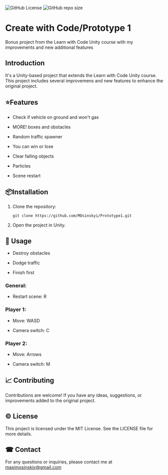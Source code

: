  ![GitHub License](https://img.shields.io/github/license/MOsinskyi/Prototype1?style=for-the-badge) ![GitHub repo size](https://img.shields.io/github/repo-size/MOsinskyi/Prototype1?style=for-the-badge&logo=unity)

# Create with Code/Prototype 1

Bonus project from the Learn with Code Unity course with my improvements and new additional features

## Introduction

It's a Unity-based project that extends the Learn with Code Unity course. This project includes several improvemens and new features to enhance the original project.

## ⭐Features

- Check if vehicle on ground and won't gas

- MORE! boxes and obstacles

- Random traffic spawner

- You can win or lose

- Clear falling objects

- Particles

- Scene restart

## 📦Installation

1. Clone the repository:
   
   ```shell
   git clone https://github.com/MOsinskyi/Prototype1.git
   ```

2. Open the project in Unity.

## 🤗 Usage

- Destroy obstacles

- Dodge traffic

- Finish first 

### General:

- Restart scene: R

### Player 1:

- Move: WASD

- Camera switch: C

### Player 2:

- Move: Arrows

- Camera switch: M

## 📈 Contributing

Contributions are welcome! If you have any ideas, suggestions, or improvements added to the original project.

## © License

This project is licensed under the MIT License. See the LICENSE file for more details.

## ☎ Contact

For any questions or inquiries, please contact me at [maximosinskiy@gmail.com](mailto:maximosinskiy@gmail.com)
